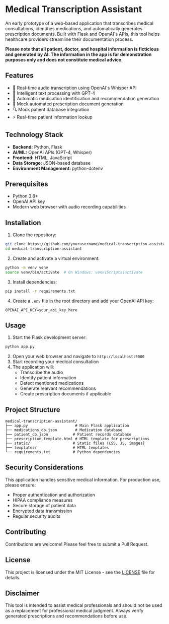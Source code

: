 # Medical Transcription Assistant

An early prototype of a web-based application that transcribes medical consultations, identifies medications, and automatically generates prescription documents. Built with Flask and OpenAI's APIs, this tool helps healthcare providers streamline their documentation process.

**Please note that all patient, doctor, and hospital information is ficticious and generated by AI. The information in the app is for demonstration purposes only and does not constitute medical advice.** 

## Features

- 🎤 Real-time audio transcription using OpenAI's Whisper API
- 🤖 Intelligent text processing with GPT-4
- 💊 Automatic medication identification and recommendation generation
- 📝 Mock automated prescription document generation
- 🔍 Mock patient database integration
- ⚡ Real-time patient information lookup

## Technology Stack

- **Backend:** Python, Flask
- **AI/ML:** OpenAI APIs (GPT-4, Whisper)
- **Frontend:** HTML, JavaScript
- **Data Storage:** JSON-based database
- **Environment Management:** python-dotenv

## Prerequisites

- Python 3.8+
- OpenAI API key
- Modern web browser with audio recording capabilities

## Installation

1. Clone the repository:
```bash
git clone https://github.com/yourusername/medical-transcription-assistant.git
cd medical-transcription-assistant
```

2. Create and activate a virtual environment:
```bash
python -m venv venv
source venv/bin/activate  # On Windows: venv\Scripts\activate
```

3. Install dependencies:
```bash
pip install -r requirements.txt
```

4. Create a `.env` file in the root directory and add your OpenAI API key:
```
OPENAI_API_KEY=your_api_key_here
```

## Usage

1. Start the Flask development server:
```bash
python app.py
```

2. Open your web browser and navigate to `http://localhost:5000`
3. Start recording your medical consultation
4. The application will:
   - Transcribe the audio
   - Identify patient information
   - Detect mentioned medications
   - Generate relevant recommendations
   - Create prescription documents if applicable

## Project Structure

```
medical-transcription-assistant/
├── app.py                     # Main Flask application
├── medications_db.json        # Medication database
├── patient_db.json           # Patient records database
├── prescription_template.html # HTML template for prescriptions
├── static/                   # Static files (CSS, JS, images)
├── templates/                # HTML templates
└── requirements.txt          # Python dependencies
```

## Security Considerations

This application handles sensitive medical information. For production use, please ensure:

- Proper authentication and authorization
- HIPAA compliance measures
- Secure storage of patient data
- Encrypted data transmission
- Regular security audits

## Contributing

Contributions are welcome! Please feel free to submit a Pull Request.

## License

This project is licensed under the MIT License - see the [LICENSE](LICENSE) file for details.

## Disclaimer

This tool is intended to assist medical professionals and should not be used as a replacement for professional medical judgment. Always verify generated prescriptions and recommendations before use.
